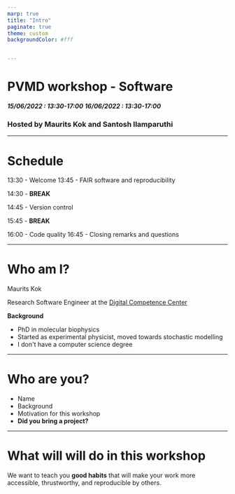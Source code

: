 ```yaml
---
marp: true
title: "Intro"
paginate: true
theme: custom
backgroundColor: #fff


---
```

# <!-- fit --> PVMD workshop - Software
**_15/06/2022 :  13:30-17:00_**
**_16/06/2022 :  13:30-17:00_**

### Hosted by Maurits Kok and Santosh Ilamparuthi

---
# Schedule

13:30 - Welcome
13:45 - FAIR software and reproducibility

14:30 - **BREAK**

14:45 - Version control

15:45 - **BREAK**

16:00 - Code quality
16:45 - Closing remarks and questions

---
# Who am I?

Maurits Kok

Research Software Engineer at the [Digital Competence Center ](https://www.tudelft.nl/en/library/library-for-researchers/library-for-researchers/setting-up-research/dcc)

**Background**
- PhD in molecular biophysics
- Started as experimental physicist, moved towards stochastic modelling
- I don't have a computer science degree

---
# Who are you?
- Name
- Background 
- Motivation for this workshop
- **Did you bring a project?**

---
# What will will do in this workshop

We want to teach you **good habits** that will make your work more accessible, thrustworthy, and reproducible by others. 

